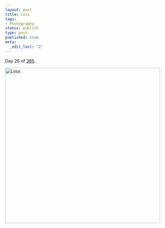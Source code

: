 ```yaml
--- 
layout: post
title: Loss
tags: 
- Photography
status: publish
type: post
published: true
meta: 
  _edit_last: "2"
---
```

Day 26 of <a href="http://www.flickr.com/photos/aaronbrethorst/sets/72157612028658986/">365</a>.

<a href="http://www.flickr.com/photos/aaronbrethorst/3230284349/" title="Loss by aaronbrethorst, on Flickr"><img src="http://farm4.static.flickr.com/3337/3230284349_787d8872db.jpg" width="500" height="500" alt="Loss" /></a>
